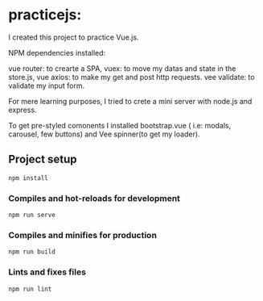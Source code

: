 # practicejs: 

I created this project to practice Vue.js. 

NPM dependencies installed: 

vue router: to crearte a SPA, 
vuex: to move my datas and state in the store.js,
vue axios: to make my get and post http requests.
vee validate: to validate my input form.


For mere learning purposes, I tried to crete a mini server with node.js and express. 

To get pre-styled comonents I installed bootstrap.vue ( i.e: modals, carousel, few buttons) and Vee spinner(to get my loader).




## Project setup
```
npm install
```

### Compiles and hot-reloads for development
```
npm run serve
```

### Compiles and minifies for production
```
npm run build
```

### Lints and fixes files
```
npm run lint
```
